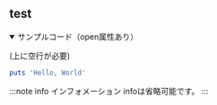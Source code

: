 ## test

<details open><summary>サンプルコード（open属性あり）</summary>

(上に空行が必要)

```rb
puts 'Hello, World'
```

:::note info
インフォメーション
infoは省略可能です。
:::
